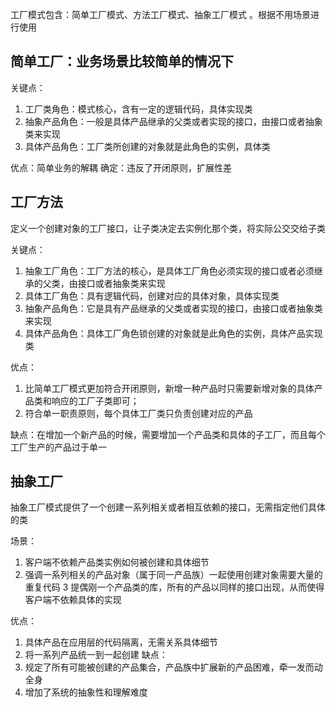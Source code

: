 工厂模式包含：简单工厂模式、方法工厂模式、抽象工厂模式 。根据不用场景进行使用
## 简单工厂：业务场景比较简单的情况下
关键点：
1. 工厂类角色：模式核心，含有一定的逻辑代码，具体实现类
2. 抽象产品角色：一般是具体产品继承的父类或者实现的接口，由接口或者抽象类来实现
3. 具体产品角色：工厂类所创建的对象就是此角色的实例，具体类

优点：简单业务的解耦
确定：违反了开闭原则，扩展性差

## 工厂方法
定义一个创建对象的工厂接口，让子类决定去实例化那个类，将实际公交交给子类

关键点：
1. 抽象工厂角色：工厂方法的核心，是具体工厂角色必须实现的接口或者必须继承的父类，由接口或者抽象类来实现
2. 具体工厂角色：具有逻辑代码，创建对应的具体对象，具体实现类
3. 抽象产品角色：它是具有产品继承的父类或者实现的接口，由接口或者抽象类来实现
4. 具体产品角色：具体工厂角色锁创建的对象就是此角色的实例，具体产品实现类

优点：
1. 比简单工厂模式更加符合开闭原则，新增一种产品时只需要新增对象的具体产品类和响应的工厂子类即可；
2. 符合单一职责原则，每个具体工厂类只负责创建对应的产品

缺点：在增加一个新产品的时候，需要增加一个产品类和具体的子工厂，而且每个工厂生产的产品过于单一

## 抽象工厂
抽象工厂模式提供了一个创建一系列相关或者相互依赖的接口，无需指定他们具体的类

场景：
1. 客户端不依赖产品类实例如何被创建和具体细节
2. 强调一系列相关的产品对象（属于同一产品族）一起使用创建对象需要大量的重复代码
3 提偶刚一个产品类的库，所有的产品以同样的接口出现，从而使得客户端不依赖具体的实现

优点：
1. 具体产品在应用层的代码隔离，无需关系具体细节
2. 将一系列产品统一到一起创建
缺点：
1. 规定了所有可能被创建的产品集合，产品族中扩展新的产品困难，牵一发而动全身
2. 增加了系统的抽象性和理解难度

